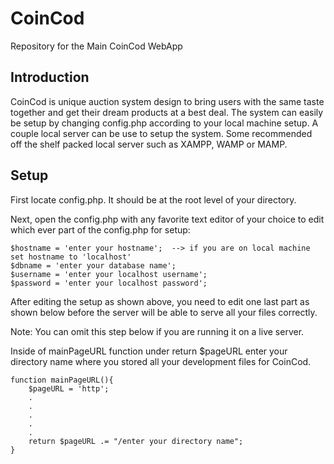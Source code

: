 CoinCod
=================

Repository for the Main CoinCod WebApp


Introduction
-----------------

CoinCod is unique auction system design to bring users with the same taste together and get their dream products at a best deal. The system can easily be setup by changing config.php according to your local machine setup. A couple local server can be use to setup the system. Some recommended off the shelf packed local server such as XAMPP, WAMP or MAMP.


Setup
-----------------
First locate config.php. It should be at the root level of your directory.

Next, open the config.php with any favorite text editor of your choice to edit which ever part of the config.php for setup: 

	$hostname = 'enter your hostname';	--> if you are on local machine set hostname to 'localhost'
	$dbname = 'enter your database name';
	$username = 'enter your localhost username';
	$password = 'enter your localhost password';

After editing the setup as shown above, you need to edit one last part as shown below before the server will be able to serve all your files correctly.

Note: You can omit this step below if you are running it on a live server.

Inside of mainPageURL function under return $pageURL enter your directory name where you stored all your development files for CoinCod. 

	function mainPageURL(){
		$pageURL = 'http';
		.
		.
		.
		.
		.
 		return $pageURL .= "/enter your directory name";
	}




